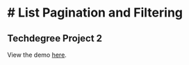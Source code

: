 <h1># List Pagination and Filtering</h1>
 <h2>Techdegree Project 2 </h2>
 <p>
 View the demo <a href="https://dianavoz.github.io/list_pagination_and_filtering/" rel="nofollow">here</a>.
</p>



